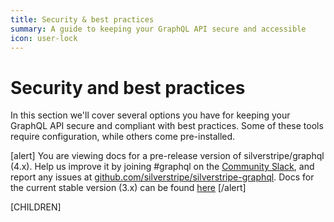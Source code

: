 ```yaml
---
title: Security & best practices
summary: A guide to keeping your GraphQL API secure and accessible
icon: user-lock
---
```


# Security and best practices

In this section we'll cover several options you have for keeping your GraphQL API secure and compliant
with best practices. Some of these tools require configuration, while others come pre-installed.

[alert]
You are viewing docs for a pre-release version of silverstripe/graphql (4.x).
Help us improve it by joining #graphql on the [Community Slack](https://www.silverstripe.org/blog/community-slack-channel/),
and report any issues at [github.com/silverstripe/silverstripe-graphql](https://github.com/silverstripe/silverstripe-graphql). 
Docs for the current stable version (3.x) can be found
[here](https://github.com/silverstripe/silverstripe-graphql/tree/3)
[/alert]

[CHILDREN]
